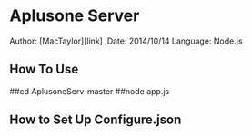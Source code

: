 Aplusone Server
===================================
Author: [MacTaylor][link] ,Date: 2014/10/14
Language: Node.js

How To Use
---------------
##cd AplusoneServ-master
##node app.js

How to Set Up Configure.json
---------------

